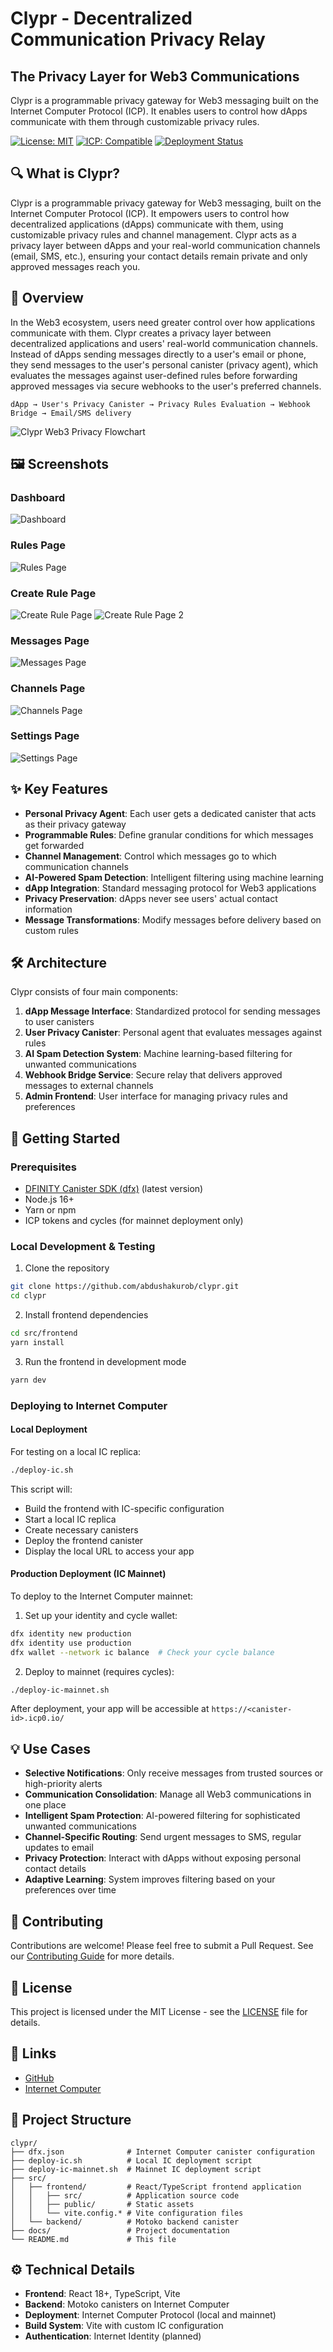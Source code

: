 # Clypr - Decentralized Communication Privacy Relay

<!-- ![Clypr Logo](assets/clypr-logo.png) -->

## The Privacy Layer for Web3 Communications

Clypr is a programmable privacy gateway for Web3 messaging built on the Internet Computer Protocol (ICP). It enables users to control how dApps communicate with them through customizable privacy rules.

[![License: MIT](https://img.shields.io/badge/License-MIT-blue.svg)](LICENSE)
[![ICP: Compatible](https://img.shields.io/badge/ICP-Compatible-orange.svg)](https://internetcomputer.org/)
[![Deployment Status](https://img.shields.io/badge/Deployment-IC%20Ready-green.svg)](https://internetcomputer.org/)


## 🔍 What is Clypr?

Clypr is a programmable privacy gateway for Web3 messaging, built on the Internet Computer Protocol (ICP). It empowers users to control how decentralized applications (dApps) communicate with them, using customizable privacy rules and channel management. Clypr acts as a privacy layer between dApps and your real-world communication channels (email, SMS, etc.), ensuring your contact details remain private and only approved messages reach you.

## 🔐 Overview

In the Web3 ecosystem, users need greater control over how applications communicate with them. Clypr creates a privacy layer between decentralized applications and users' real-world communication channels. Instead of dApps sending messages directly to a user's email or phone, they send messages to the user's personal canister (privacy agent), which evaluates the messages against user-defined rules before forwarding approved messages via secure webhooks to the user's preferred channels.

```
dApp → User's Privacy Canister → Privacy Rules Evaluation → Webhook Bridge → Email/SMS delivery
```
![Clypr Web3 Privacy Flowchart](src/frontend/src/assets/Clypr%20Web3%20Privacy%20Flowchart.png)

## 🖼 Screenshots

### Dashboard
![Dashboard](src/frontend/src/assets/dashboard.png)

### Rules Page
![Rules Page](src/frontend/src/assets/Clypr%20Rules%20Page.png)

### Create Rule Page
![Create Rule Page](src/frontend/src/assets/Clypr%20Create%20Rules%20Page.png)
![Create Rule Page 2](src/frontend/src/assets/Clypr%20Create%20Rules%20Page%202.png)

### Messages Page
![Messages Page](src/frontend/src/assets/Clypr%20Messages%20page.png)

### Channels Page
![Channels Page](src/frontend/src/assets/Clypr%20Channels%20Page.png)

### Settings Page
![Settings Page](src/frontend/src/assets/Clypr%20Settings%20page.png)

## ✨ Key Features

- **Personal Privacy Agent**: Each user gets a dedicated canister that acts as their privacy gateway
- **Programmable Rules**: Define granular conditions for which messages get forwarded
- **Channel Management**: Control which messages go to which communication channels
- **AI-Powered Spam Detection**: Intelligent filtering using machine learning
- **dApp Integration**: Standard messaging protocol for Web3 applications
- **Privacy Preservation**: dApps never see users' actual contact information
- **Message Transformations**: Modify messages before delivery based on custom rules

## 🛠 Architecture

Clypr consists of four main components:

1. **dApp Message Interface**: Standardized protocol for sending messages to user canisters
2. **User Privacy Canister**: Personal agent that evaluates messages against rules
3. **AI Spam Detection System**: Machine learning-based filtering for unwanted communications
4. **Webhook Bridge Service**: Secure relay that delivers approved messages to external channels
5. **Admin Frontend**: User interface for managing privacy rules and preferences

## 🚀 Getting Started

### Prerequisites

- [DFINITY Canister SDK (dfx)](https://internetcomputer.org/docs/current/developer-docs/setup/install/) (latest version)
- Node.js 16+
- Yarn or npm
- ICP tokens and cycles (for mainnet deployment only)

### Local Development & Testing

1. Clone the repository
```bash
git clone https://github.com/abdushakurob/clypr.git
cd clypr
```

2. Install frontend dependencies
```bash
cd src/frontend
yarn install
```

3. Run the frontend in development mode
```bash
yarn dev
```

### Deploying to Internet Computer

#### Local Deployment

For testing on a local IC replica:

```bash
./deploy-ic.sh
```

This script will:
- Build the frontend with IC-specific configuration
- Start a local IC replica
- Create necessary canisters
- Deploy the frontend canister
- Display the local URL to access your app

#### Production Deployment (IC Mainnet)

To deploy to the Internet Computer mainnet:

1. Set up your identity and cycle wallet:
```bash
dfx identity new production
dfx identity use production
dfx wallet --network ic balance  # Check your cycle balance
```

2. Deploy to mainnet (requires cycles):
```bash
./deploy-ic-mainnet.sh
```

After deployment, your app will be accessible at `https://<canister-id>.icp0.io/`

<!-- ## 📚 Documentation

- [Product Requirements Document](docs/PRD.md)
- [Technical Architecture](docs/ARCHITECTURE.md)
- [Backend Architecture](docs/BACKEND_ARCHITECTURE.md)
- [AI Spam Detection System](docs/AI_SPAM_DETECTION.md)
- [API Reference](docs/API.md)
- [User Guide](docs/USER_GUIDE.md)
- [Developer Guide](docs/DEVELOPER_GUIDE.md)
- [Contributing Guide](docs/CONTRIBUTING.md)
- [Internet Computer Deployment Guide](docs/IC_DEPLOYMENT.md) -->

## 💡 Use Cases

- **Selective Notifications**: Only receive messages from trusted sources or high-priority alerts
- **Communication Consolidation**: Manage all Web3 communications in one place
- **Intelligent Spam Protection**: AI-powered filtering for sophisticated unwanted communications
- **Channel-Specific Routing**: Send urgent messages to SMS, regular updates to email
- **Privacy Protection**: Interact with dApps without exposing personal contact details
- **Adaptive Learning**: System improves filtering based on your preferences over time

## 🤝 Contributing

Contributions are welcome! Please feel free to submit a Pull Request. See our [Contributing Guide](docs/CONTRIBUTING.md) for more details.

## 📄 License

This project is licensed under the MIT License - see the [LICENSE](LICENSE) file for details.

## 🔗 Links

- [GitHub](https://github.com/abdushakurob/clypr)
- [Internet Computer](https://internetcomputer.org/)

## 🧩 Project Structure

```
clypr/
├── dfx.json              # Internet Computer canister configuration
├── deploy-ic.sh          # Local IC deployment script
├── deploy-ic-mainnet.sh  # Mainnet IC deployment script
├── src/
│   ├── frontend/         # React/TypeScript frontend application
│   │   ├── src/          # Application source code
│   │   ├── public/       # Static assets
│   │   └── vite.config.* # Vite configuration files
│   └── backend/          # Motoko backend canister
├── docs/                 # Project documentation
└── README.md             # This file
```

## ⚙️ Technical Details

- **Frontend**: React 18+, TypeScript, Vite
- **Backend**: Motoko canisters on Internet Computer
- **Deployment**: Internet Computer Protocol (local and mainnet)
- **Build System**: Vite with custom IC configuration
- **Authentication**: Internet Identity (planned)

